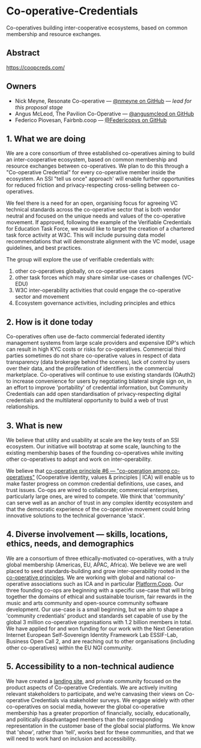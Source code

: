 # Co-operative-Credentials
Co-operatives building inter-cooperative ecosystems, based on common membership and resource exchanges.

## Abstract

https://coopcreds.com/

## Owners

* Nick Meyne, Resonate Co-operative — [@nmeyne on GitHub](https://github.com/nmeyne) — _lead for this proposal stage_
* Angus McLeod, The Pavilion Co-Operative — [@angusmcleod on GitHub](https://github.com/angusmcleod)
* Federico Piovesan, Fairbnb.coop — [@Federicopvs on GitHub](https://github.com/Federicopvs)

## 1. What we are doing
We are a core consortium of three established co-operatives aiming to build an inter-cooperative ecosystem, based on common membership and resource exchanges between co-operatives. We plan to do this through a  "Co-operative Credential" for every co-operative member inside the ecosystem. An SSI "tell us once" approach' will enable further opportunities for reduced friction and privacy-respecting cross-selling between co-operatives.

We feel there is a need for an open, organising focus for agreeing VC technical standards across the co-operative sector that is both vendor neutral and focused on the unique needs and values of the co-operative movement. If approved, following the example of the Verifiable Credentials for Education Task Force, we would like to target the creation of a chartered task force activity at W3C.  This will include pursuing data model recommendations that will demonstrate alignment with the VC model, usage guidelines, and best practices.

The group will explore the use of verifiable credentials with:
1. other co-operatives globally, on co-operative use cases
2. other task forces which may share similar use-cases or challenges (VC-EDU)
3. W3C inter-operability activities that could engage the co-operative sector and movement
4. Ecosystem governance activities, including principles and ethics

## 2. How is it done today
Co-operatives often use de-facto commercial federated identity management systems from large scale providers and expensive IDP's which can result in high KYC costs or risks for co-operatives.  Commercial third parties sometimes do not share co-operative values in respect of data transparency (data brokerage behind the scenes), lack of control by users over their data, and the proliferation of identifiers in the commercial marketplace.  Co-operatives will continue to use existing standards (OAuth2) to increase convenience for users by negotiating bilateral single sign on, in an effort to improve 'portability' of credential information, but Community Credentials can add open standardisation of privacy-respecting digital credentials and the multilateral opportunity to build a web of trust relationships.

## 3. What is new
We believe that utility and usability at scale are the key tests of an SSI ecosystem.  Our initiative will bootstrap at some scale, launching to the existing membership bases of the founding co-operatives while inviting other co-operatives to adopt and work on inter-operability.

We believe that [co-operative principle #6 — "co-operation among co-operatives"](https://www.ica.coop/en/cooperatives/cooperative-identity) (Cooperative identity, values & principles | ICA) will enable us to make faster progress on common credential definitions, use cases, and trust issues.  Co-ops are wired to collaborate; commercial enterprises, particularly large ones, are wired to compete.  We think that 'community' can serve well as an anchor of trust in any complex identity ecosystem and that  the democratic experience of the co-operative movement could bring innovative solutions to the technical governance 'stack'.

## 4. Diverse involvement — skills, locations, ethics, needs, and demographics
We are a consortium of three ethically-motivated co-operatives, with a truly global membership (Americas, EU, APAC, Africa).   We believe we are well placed to seed standards-building and grow inter-operability rooted in the [co-operative principles](https://www.ica.coop/en/cooperatives/cooperative-identity).  We are working with global and national co-operative associations such as ICA and in particular [Platform.Coop](https://platform.coop/). Our three founding co-ops are beginning with a specific use-case that will bring together the domains of ethical and sustainable tourism, fair rewards in the music and arts community and open-source community software development. Our use-case is a small beginning, but we aim to shape a 'community credentials' product and standards set capable of use by the global 3 million co-operative organisations with 1.2 billion members in total.   We have applied for and won funding for our work with the Next Generation Internet European Self-Sovereign Identity Framework Lab ESSIF-Lab, Business Open Call 2, and are reaching out to other organisations (including other co-operatives) within the EU NGI community.

## 5. Accessibility to a non-technical audience
We have created a [landing site](https://coopcreds.com/), and private community focused on the product aspects of Co-operative Credentials. We are actively inviting relevant stakeholders to participate, and we’re canvasing their views on Co-operative Credentials via stakeholder surveys.  We engage widely with other co-operatives on social media, however the global co-operative membership has a greater proportion of financially, socially, educationally, and politically disadvantaged members than the corresponding representation in the customer base of the global social platforms.  We know that 'show', rather than 'tell', works best for these communities, and that we will need to work hard on inclusion and accessibility.

